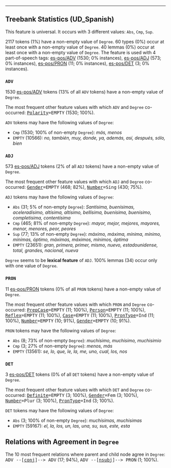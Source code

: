 

--------------------------------------------------------------------------------

## Treebank Statistics (UD_Spanish)

This feature is universal.
It occurs with 3 different values: `Abs`, `Cmp`, `Sup`.

2117 tokens (1%) have a non-empty value of `Degree`.
60 types (0%) occur at least once with a non-empty value of `Degree`.
40 lemmas (0%) occur at least once with a non-empty value of `Degree`.
The feature is used with 4 part-of-speech tags: [es-pos/ADV]() (1530; 0% instances), [es-pos/ADJ]() (573; 0% instances), [es-pos/PRON]() (11; 0% instances), [es-pos/DET]() (3; 0% instances).

### `ADV`

1530 [es-pos/ADV]() tokens (13% of all `ADV` tokens) have a non-empty value of `Degree`.

The most frequent other feature values with which `ADV` and `Degree` co-occurred: <tt><a href="Polarity.html">Polarity</a>=EMPTY</tt> (1530; 100%).

`ADV` tokens may have the following values of `Degree`:

* `Cmp` (1530; 100% of non-empty `Degree`): <em>más, menos</em>
* `EMPTY` (10566): <em>no, también, muy, donde, ya, además, así, después, sólo, bien</em>

### `ADJ`

573 [es-pos/ADJ]() tokens (2% of all `ADJ` tokens) have a non-empty value of `Degree`.

The most frequent other feature values with which `ADJ` and `Degree` co-occurred: <tt><a href="Gender.html">Gender</a>=EMPTY</tt> (468; 82%), <tt><a href="Number.html">Number</a>=Sing</tt> (430; 75%).

`ADJ` tokens may have the following values of `Degree`:

* `Abs` (31; 5% of non-empty `Degree`): <em>Santísima, buenísimas, aceleradísimo, altísima, altísimo, bellísima, buenísima, buenísimo, completísima, contentísima</em>
* `Cmp` (465; 81% of non-empty `Degree`): <em>mayor, mejor, mejores, mayores, menor, menores, peor, peores</em>
* `Sup` (77; 13% of non-empty `Degree`): <em>máximo, máxima, mínima, mínimo, mínimas, óptimo, máximas, máximos, mínimos, óptima</em>
* `EMPTY` (23651): <em>gran, primera, primer, mismo, nuevo, estadounidense, total, grandes, nacional, nueva</em>

`Degree` seems to be **lexical feature** of `ADJ`. 100% lemmas (34) occur only with one value of `Degree`.

### `PRON`

11 [es-pos/PRON]() tokens (0% of all `PRON` tokens) have a non-empty value of `Degree`.

The most frequent other feature values with which `PRON` and `Degree` co-occurred: <tt><a href="PrepCase.html">PrepCase</a>=EMPTY</tt> (11; 100%), <tt><a href="Person.html">Person</a>=EMPTY</tt> (11; 100%), <tt><a href="Reflex.html">Reflex</a>=EMPTY</tt> (11; 100%), <tt><a href="Case.html">Case</a>=EMPTY</tt> (11; 100%), <tt><a href="PronType.html">PronType</a>=Ind</tt> (11; 100%), <tt><a href="Number.html">Number</a>=EMPTY</tt> (10; 91%), <tt><a href="Gender.html">Gender</a>=EMPTY</tt> (10; 91%).

`PRON` tokens may have the following values of `Degree`:

* `Abs` (8; 73% of non-empty `Degree`): <em>muchísimo, muchisimo, muchisimio</em>
* `Cmp` (3; 27% of non-empty `Degree`): <em>menos, más</em>
* `EMPTY` (13561): <em>se, lo, que, le, la, me, uno, cual, los, nos</em>

### `DET`

3 [es-pos/DET]() tokens (0% of all `DET` tokens) have a non-empty value of `Degree`.

The most frequent other feature values with which `DET` and `Degree` co-occurred: <tt><a href="Definite.html">Definite</a>=EMPTY</tt> (3; 100%), <tt><a href="Gender.html">Gender</a>=Fem</tt> (3; 100%), <tt><a href="Number.html">Number</a>=Plur</tt> (3; 100%), <tt><a href="PronType.html">PronType</a>=Ind</tt> (3; 100%).

`DET` tokens may have the following values of `Degree`:

* `Abs` (3; 100% of non-empty `Degree`): <em>muchísimas, muchisimas</em>
* `EMPTY` (59167): <em>el, la, los, un, las, una, su, sus, este, esta</em>

## Relations with Agreement in `Degree`

The 10 most frequent relations where parent and child node agree in `Degree`:
<tt>ADV --[<a href="../dep/conj.html">conj</a>]--> ADV</tt> (17; 94%),
<tt>ADV --[<a href="../dep/nsubj.html">nsubj</a>]--> PRON</tt> (1; 100%).


